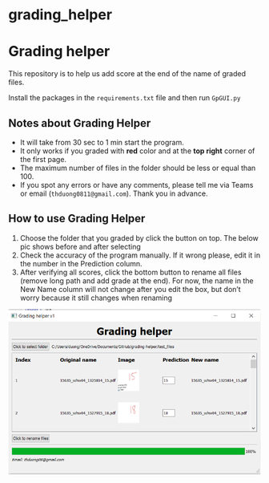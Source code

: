 # grading_helper

# Grading helper

This repository is to help us add score at the end of the name of graded files.

Install the packages in the `requirements.txt` file and then run `GpGUI.py`

## Notes about Grading Helper
-	It will take from 30 sec to 1 min start the program.
-	It only works if you graded with **red** color and at the **top right** corner of the first page.
-	The maximum number of files in the folder should be less or equal than 100.
-	If you spot any errors or have any comments, please tell me via Teams or 
     email (`thduong0811@gmail.com`). Thank you in advance. 

## How to use Grading Helper
1.	Choose the folder that you graded by click the button on top. The below pic shows before and after selecting
2.	Check the accuracy of the program manually. If it wrong please, edit it in the number in the Prediction column. 
3.	After verifying all scores, click the bottom button to rename all files (remove long path and add grade at the end). For now, the name in the New Name column will not change after you edit the box, but don’t worry because it still changes when renaming


![figs\demo.PNG](figs\demo.PNG)

